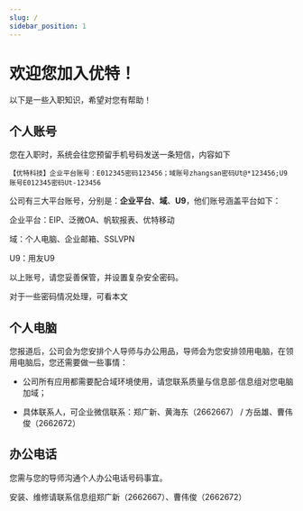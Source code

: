 ```yaml
---
slug: /
sidebar_position: 1
---
```


# 欢迎您加入优特！

以下是一些入职知识，希望对您有帮助！

## 个人账号

您在入职时，系统会往您预留手机号码发送一条短信，内容如下

```
【优特科技】企业平台账号：E012345密码123456；域账号zhangsan密码Ut@*123456;U9账号E012345密码Ut-123456
```

公司有三大平台账号，分别是：**企业平台**、**域**、**U9**，他们账号涵盖平台如下：

企业平台：EIP、泛微OA、帆软报表、优特移动

域：个人电脑、企业邮箱、SSLVPN

U9：用友U9

以上账号，请您妥善保管，并设置复杂安全密码。

对于一些密码情况处理，可看本文


## 个人电脑

您报道后，公司会为您安排个人导师与办公用品，导师会为您安排领用电脑，在领用电脑后，您还需要做一些事情：

* 公司所有应用都需要配合域环境使用，请您联系质量与信息部·信息组对您电脑加域；

* 具体联系人，可企业微信联系：郑广新、黄海东（2662667） / 方岳雄、曹伟俊（2662672）

## 办公电话

您需与您的导师沟通个人办公电话号码事宜。

安装、维修请联系信息组郑广新（2662667）、曹伟俊（2662672）
